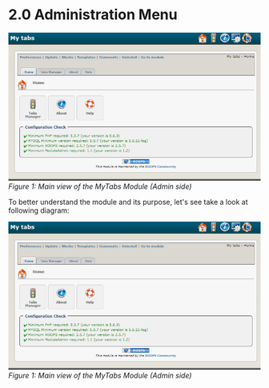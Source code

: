 # 2.0 Administration Menu


![image001.png](../assets/image001.png)  
*Figure 1: Main view of the MyTabs Module (Admin side)*

To better understand the module and its purpose, let's see take a look at following diagram:


![image001.png](assets/image001.png)  
*Figure 1: Main view of the MyTabs Module (Admin side)*